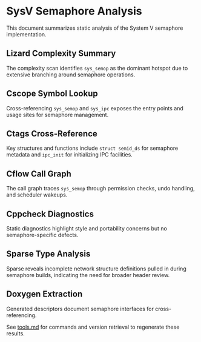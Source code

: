 # SysV Semaphore Analysis

This document summarizes static analysis of the System V semaphore implementation.

## Lizard Complexity Summary
The complexity scan identifies `sys_semop` as the dominant hotspot due to extensive branching around semaphore operations.

## Cscope Symbol Lookup
Cross-referencing `sys_semop` and `sys_ipc` exposes the entry points and usage sites for semaphore management.

## Ctags Cross-Reference
Key structures and functions include `struct semid_ds` for semaphore metadata and `ipc_init` for initializing IPC facilities.

## Cflow Call Graph
The call graph traces `sys_semop` through permission checks, undo handling, and scheduler wakeups.

## Cppcheck Diagnostics
Static diagnostics highlight style and portability concerns but no semaphore-specific defects.

## Sparse Type Analysis
Sparse reveals incomplete network structure definitions pulled in during semaphore builds, indicating the need for broader header review.

## Doxygen Extraction
Generated descriptors document semaphore interfaces for cross-referencing.

See [tools.md](tools.md) for commands and version retrieval to regenerate these results.
